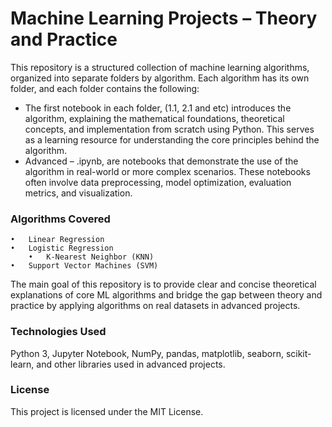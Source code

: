 # Machine Learning Projects – Theory and Practice

This repository is a structured collection of machine learning algorithms, organized into separate folders by algorithm. Each algorithm has its own folder, and each folder contains the following:
- The first notebook in each folder, (1.1, 2.1 and etc) introduces the algorithm, explaining the mathematical foundations, theoretical concepts, and implementation from scratch using Python. This serves as a learning resource for understanding the core principles behind the algorithm.
- Advanced – .ipynb, are notebooks that demonstrate the use of the algorithm in real-world or more complex scenarios. These notebooks often involve data preprocessing, model optimization, evaluation metrics, and visualization.

### Algorithms Covered
	•	Linear Regression
	•	Logistic Regression
        •	K-Nearest Neighbor (KNN)
	•	Support Vector Machines (SVM)

The main goal of this repository is to provide clear and concise theoretical explanations of core ML algorithms and bridge the gap between theory and practice by applying algorithms on real datasets in advanced projects.

### Technologies Used
Python 3, Jupyter Notebook, NumPy, pandas, matplotlib, seaborn, scikit-learn, and other libraries used in advanced projects.

### License
This project is licensed under the MIT License.

